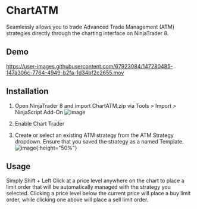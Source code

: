 # ChartATM
Seamlessly allows you to trade Advanced Trade Management (ATM) strategies directly through the charting interface on NinjaTrader 8.

## Demo
https://user-images.githubusercontent.com/67923084/147280485-147a306c-7764-4949-b2fa-1d34bf2c2655.mov

## Installation
1. Open NinjaTrader 8 and import ChartATM.zip via Tools > Import > NinjaScript Add-On
![image](https://user-images.githubusercontent.com/67923084/147281220-d916fdd6-3f01-4a14-837d-93b98fec0791.png)

2. Enable Chart Trader

3. Create or select an existing ATM strategy from the ATM Strategy dropdown. Ensure that you saved the strategy as a named Template.
![image](https://user-images.githubusercontent.com/67923084/147281576-7cd5bc46-d77d-42fc-8834-ea973bc80713.png){:height="50%"}

## Usage
Simply Shift + Left Click at a price level anywhere on the chart to place a limit order that will be automatically managed with the strategy you selected. Clicking a price level below the current price will place a buy limit order, while clicking one above will place a sell limit order.
